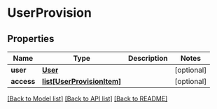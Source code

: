 # UserProvision

## Properties
Name | Type | Description | Notes
------------ | ------------- | ------------- | -------------
**user** | [**User**](User.md) |  | [optional] 
**access** | [**list[UserProvisionItem]**](UserProvisionItem.md) |  | [optional] 

[[Back to Model list]](../README.md#documentation-for-models) [[Back to API list]](../README.md#documentation-for-api-endpoints) [[Back to README]](../README.md)


